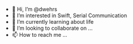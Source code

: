 - 👋 Hi, I’m @dwehrs
- 👀 I’m interested in Swift, Serial Communication
- 🌱 I’m currently learning about life
- 💞️ I’m looking to collaborate on ...
- 📫 How to reach me ...

<!---
dwehrs/dwehrs is a ✨ special ✨ repository because its `README.md` (this file) appears on your GitHub profile.
You can click the Preview link to take a look at your changes.
--->
